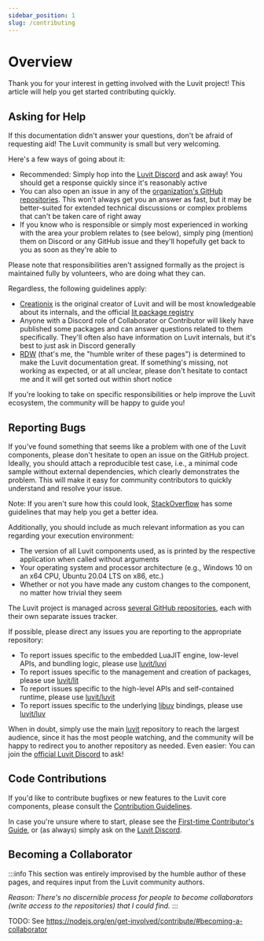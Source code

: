 ```yaml
---
sidebar_position: 1
slug: /contributing
---
```


# Overview

Thank you for your interest in getting involved with the Luvit project! This article will help you get started contributing quickly.

## Asking for Help

If this documentation didn't answer your questions, don't be afraid of requesting aid! The Luvit community is small but very welcoming.

Here's a few ways of going about it:

* Recommended: Simply hop into the [Luvit Discord](https://discord.gg/luvit) and ask away! You should get a response quickly since it's reasonably active
* You can also open an issue in any of the [organization's GitHub repositories](https://github.com/luvit/). This won't always get you an answer as fast, but it may be better-suited for extended technical discussions or complex problems that can't be taken care of right away
* If you know who is responsible or simply most experienced in working with the area your problem relates to (see below), simply ping (mention) them on Discord or any GitHub issue and they'll hopefully get back to you as soon as they're able to

Please note that responsibilities aren't assigned formally as the project is maintained fully by volunteers, who are doing what they can.

Regardless, the following guidelines apply:

* [Creationix](https://github.com/creationix) is the original creator of Luvit and will be most knowledgeable about its internals, and the official [lit package registry](https://lit.luvit.io/)
* Anyone with a Discord role of Collaborator or Contributor will likely have published some packages and can answer questions related to them specifically. They'll often also have information on Luvit internals, but it's best to just ask in Discord generally
* [RDW](https://github.com/Duckwhale/) (that's me, the "humble writer of these pages") is determined to make the Luvit documentation great. If something's missing, not working as expected, or at all unclear, please don't hesitate to contact me and it will get sorted out within short notice

If you're looking to take on specific responsibilities or help improve the Luvit ecosystem, the community will be happy to guide you!

## Reporting Bugs

If you've found something that seems like a problem with one of the Luvit components, please don't hesitate to open an issue on the GitHub project. Ideally, you should attach a reproducible test case, i.e., a minimal code sample without external dependencies, which clearly demonstrates the problem. This will make it easy for community contributors to quickly understand and resolve your issue.

Note: If you aren't sure how this could look, [StackOverflow](https://stackoverflow.com/help/minimal-reproducible-example) has some guidelines that may help you get a better idea.

Additionally, you should include as much relevant information as you can regarding your execution environment:

* The version of all Luvit components used, as is printed by the respective application when called without arguments
* Your operating system and processor architecture (e.g., Windows 10 on an x64 CPU, Ubuntu 20.04 LTS on x86, etc.)
* Whether or not you have made any custom changes to the component, no matter how trivial they seem

The Luvit project is managed across [several GitHub repositories](https://github.com/luvit/), each with their own separate issues tracker.

If possible, please direct any issues you are reporting to the appropriate repository:

* To report issues specific to the embedded LuaJIT engine, low-level APIs, and bundling logic, please use [luvit/luvi](https://github.com/luvit/luvi)
* To report issues specific to the management and creation of packages, please use [luvit/lit](https://github.com/luvit/lit)
* To report issues specific to the high-level APIs and self-contained runtime, please use [luvit/luvit](https://github.com/luvit/luvit)
* To report issues specific to the underlying [libuv](https://docs.libuv.org/) bindings, please use [luvit/luv](https://github.com/luvit/luv)

When in doubt, simply use the main [luvit](https://github.com/luvit/luvit) repository to reach the largest audience, since it has the most people watching, and the community will be happy to redirect you to another repository as needed. Even easier: You can join the [official Luvit Discord](https://discord.gg/luvit) to ask!

## Code Contributions

If you'd like to contribute bugfixes or new features to the Luvit core components, please consult the [Contribution Guidelines](/contributing/guidelines).

In case you're unsure where to start, please see the [First-time Contributor's Guide](/docs/guides/how-to-start-contributing), or (as always) simply ask on the [Luvit Discord](https://discord.gg/luvit).

## Becoming a Collaborator

:::info
This section was entirely improvised by the humble author of these pages, and requires input from the Luvit community authors.

*Reason: There's no discernible process for people to become collaborators (write access to the repositories) that I could find.*
:::

TODO: See https://nodejs.org/en/get-involved/contribute/#becoming-a-collaborator